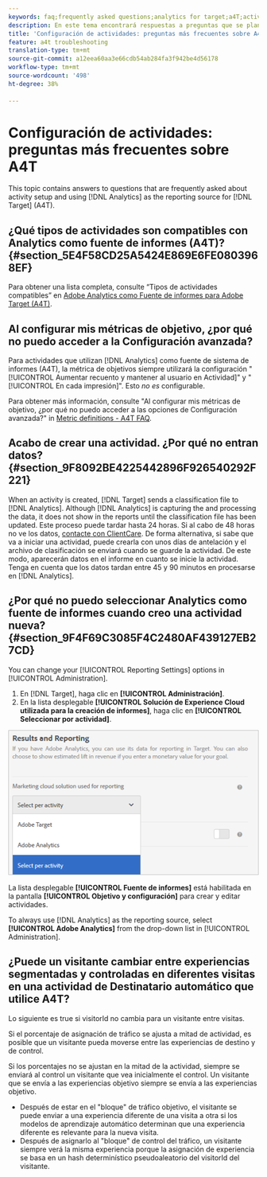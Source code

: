 ```yaml
---
keywords: faq;frequently asked questions;analytics for target;a4T;activity setup
description: En este tema encontrará respuestas a preguntas que se plantean a menudo sobre la configuración de actividades y el uso de Analytics como fuente de informes para Target (A4T).
title: 'Configuración de actividades: preguntas más frecuentes sobre A4T'
feature: a4t troubleshooting
translation-type: tm+mt
source-git-commit: a12eea60aa3e66cdb54ab284fa3f942be4d56178
workflow-type: tm+mt
source-wordcount: '498'
ht-degree: 38%

---
```



# Configuración de actividades: preguntas más frecuentes sobre A4T

This topic contains answers to questions that are frequently asked about activity setup and using [!DNL Analytics] as the reporting source for [!DNL Target] (A4T).

## ¿Qué tipos de actividades son compatibles con Analytics como fuente de informes (A4T)?{#section_5E4F58CD25A5424E869E6FE0803968EF}

Para obtener una lista completa, consulte “Tipos de actividades compatibles” en [Adobe Analytics como Fuente de informes para Adobe Target (A4T)](/help/c-integrating-target-with-mac/a4t/a4t.md#concept_7540C8C04259434AB6EE33B09F47A1DE).

## Al configurar mis métricas de objetivo, ¿por qué no puedo acceder a la Configuración avanzada?

Para actividades que utilizan [!DNL Analytics] como fuente de sistema de informes (A4T), la métrica de objetivos siempre utilizará la configuración &quot;[!UICONTROL Aumentar recuento y mantener al usuario en Actividad]&quot; y &quot;[!UICONTROL En cada impresión]&quot;. Esto *no es* configurable.

Para obtener más información, consulte &quot;Al configurar mis métricas de objetivo, ¿por qué no puedo acceder a las opciones de Configuración avanzada?&quot; in [Metric definitions - A4T FAQ](/help/c-integrating-target-with-mac/a4t/r-a4t-faq/a4t-faq-metric-definition.md).

## Acabo de crear una actividad. ¿Por qué no entran datos? {#section_9F8092BE4225442896F926540292F221}

When an activity is created, [!DNL Target] sends a classification file to [!DNL Analytics]. Although [!DNL Analytics] is capturing the and processing the data, it does not show in the reports until the classification file has been updated. Este proceso puede tardar hasta 24 horas. Si al cabo de 48 horas no ve los datos, [contacte con ClientCare](/help/cmp-resources-and-contact-information.md#reference_ACA3391A00EF467B87930A450050077C). De forma alternativa, si sabe que va a iniciar una actividad, puede crearla con unos días de antelación y el archivo de clasificación se enviará cuando se guarde la actividad. De este modo, aparecerán datos en el informe en cuanto se inicie la actividad. Tenga en cuenta que los datos tardan entre 45 y 90 minutos en procesarse en [!DNL Analytics].

## ¿Por qué no puedo seleccionar Analytics como fuente de informes cuando creo una actividad nueva?   {#section_9F4F69C3085F4C2480AF439127EB27CD}

You can change your [!UICONTROL Reporting Settings] options in [!UICONTROL Administration].

1. En [!DNL Target], haga clic en **[!UICONTROL Administración]**.
1. En la lista desplegable **[!UICONTROL Solución de Experience Cloud utilizada para la creación de informes]**, haga clic en **[!UICONTROL Seleccionar por actividad]**.

![](assets/select-per-activity.png)

La lista desplegable **[!UICONTROL Fuente de informes]** está habilitada en la pantalla **[!UICONTROL Objetivo y configuración]** para crear y editar actividades.

To always use [!DNL Analytics] as the reporting source, select **[!UICONTROL Adobe Analytics]** from the drop-down list in [!UICONTROL Administration].

## ¿Puede un visitante cambiar entre experiencias segmentadas y controladas en diferentes visitas en una actividad de Destinatario automático que utilice A4T?

Lo siguiente es true si visitorId no cambia para un visitante entre visitas.

Si el porcentaje de asignación de tráfico se ajusta a mitad de actividad, es posible que un visitante pueda moverse entre las experiencias de destino y de control.

Si los porcentajes no se ajustan en la mitad de la actividad, siempre se enviará al control un visitante que vea inicialmente el control. Un visitante que se envía a las experiencias objetivo siempre se envía a las experiencias objetivo.

* Después de estar en el &quot;bloque&quot; de tráfico objetivo, el visitante se puede enviar a una experiencia diferente de una visita a otra si los modelos de aprendizaje automático determinan que una experiencia diferente es relevante para la nueva visita.
* Después de asignarlo al &quot;bloque&quot; de control del tráfico, un visitante siempre verá la misma experiencia porque la asignación de experiencia se basa en un hash determinístico pseudoaleatorio del visitorId del visitante.

